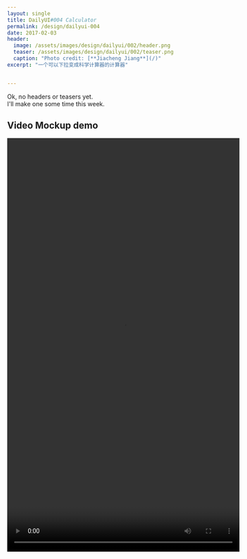 ```yaml
---
layout: single
title: DailyUI#004 Calculator
permalink: /design/dailyui-004
date: 2017-02-03
header:
  image: /assets/images/design/dailyui/002/header.png
  teaser: /assets/images/design/dailyui/002/teaser.png
  caption: "Photo credit: [**Jiacheng Jiang**](/)"
excerpt: "一个可以下拉变成科学计算器的计算器"


---
```

Ok, no headers or teasers yet.  
I'll make one some time this week.

<!-- [![demo](/assets/images/design/dailyui/004/01.png)](/assets/images/design/dailyui/004/demo.m4v) -->

## Video Mockup demo

<video width="540" height="960" controls>
    <source src="/assets/images/design/dailyui/004/demo.m4v" type="video/mp4">
    Your browser does not support the video tag.
</video>
